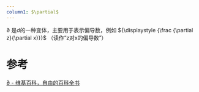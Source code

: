 ```yaml
---
column1: $\partial$
---
```


$\partial$ 是$d$的一种变体，主要用于表示偏导数，例如 ${\displaystyle {\frac {\partial z}{\partial x}}}$ （读作“z对x的偏导数”）
# 参考
[∂ - 维基百科，自由的百科全书](https://zh.wikipedia.org/wiki/%E2%88%82)
